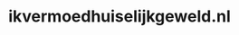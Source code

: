 ---
layout: post
title:  "ikvermoedhuiselijkgeweld.nl"
internal_url:  "/data/ikvermoedhuiselijkgeweld.nl.html"
categories: dutchgov
---